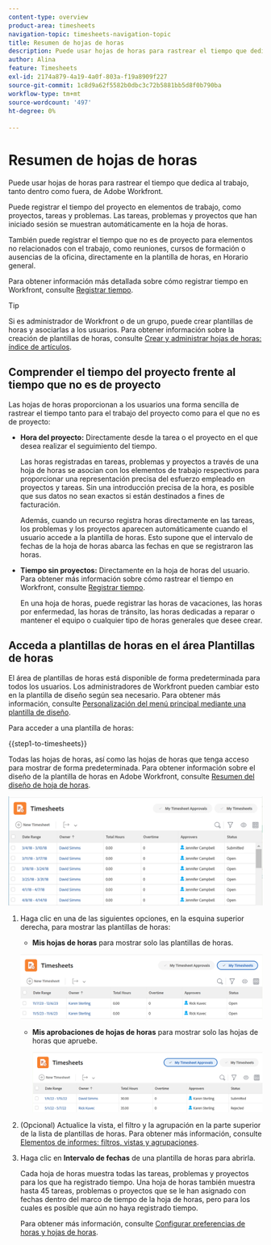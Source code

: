 ```yaml
---
content-type: overview
product-area: timesheets
navigation-topic: timesheets-navigation-topic
title: Resumen de hojas de horas
description: Puede usar hojas de horas para rastrear el tiempo que dedica al trabajo, tanto dentro como fuera, de Adobe Workfront.
author: Alina
feature: Timesheets
exl-id: 2174a879-4a19-4a0f-803a-f19a8909f227
source-git-commit: 1c8d9a62f5582b0dbc3c72b5881bb5d8f0b790ba
workflow-type: tm+mt
source-wordcount: '497'
ht-degree: 0%

---
```


# Resumen de hojas de horas

<!-- Audited: 12/2023 -->

Puede usar hojas de horas para rastrear el tiempo que dedica al trabajo, tanto dentro como fuera, de Adobe Workfront.

Puede registrar el tiempo del proyecto en elementos de trabajo, como proyectos, tareas y problemas. Las tareas, problemas y proyectos que han iniciado sesión se muestran automáticamente en la hoja de horas.

También puede registrar el tiempo que no es de proyecto para elementos no relacionados con el trabajo, como reuniones, cursos de formación o ausencias de la oficina, directamente en la plantilla de horas, en Horario general.

Para obtener información más detallada sobre cómo registrar tiempo en Workfront, consulte [Registrar tiempo](../../timesheets/create-and-manage-timesheets/log-time.md).

>[!TIP]
>
>Si es administrador de Workfront o de un grupo, puede crear plantillas de horas y asociarlas a los usuarios. Para obtener información sobre la creación de plantillas de horas, consulte [Crear y administrar hojas de horas: índice de artículos](../create-and-manage-timesheets/create-and-manage-timesheets.md).


## Comprender el tiempo del proyecto frente al tiempo que no es de proyecto

Las hojas de horas proporcionan a los usuarios una forma sencilla de rastrear el tiempo tanto para el trabajo del proyecto como para el que no es de proyecto:

* **Hora del proyecto:** Directamente desde la tarea o el proyecto en el que desea realizar el seguimiento del tiempo.

  Las horas registradas en tareas, problemas y proyectos a través de una hoja de horas se asocian con los elementos de trabajo respectivos para proporcionar una representación precisa del esfuerzo empleado en proyectos y tareas. Sin una introducción precisa de la hora, es posible que sus datos no sean exactos si están destinados a fines de facturación.

  Además, cuando un recurso registra horas directamente en las tareas, los problemas y los proyectos aparecen automáticamente cuando el usuario accede a la plantilla de horas. Esto supone que el intervalo de fechas de la hoja de horas abarca las fechas en que se registraron las horas.

* **Tiempo sin proyectos:** Directamente en la hoja de horas del usuario. Para obtener más información sobre cómo rastrear el tiempo en Workfront, consulte   [Registrar tiempo](../../timesheets/create-and-manage-timesheets/log-time.md).

  En una hoja de horas, puede registrar las horas de vacaciones, las horas por enfermedad, las horas de tránsito, las horas dedicadas a reparar o mantener el equipo o cualquier tipo de horas generales que desee crear.

## Acceda a plantillas de horas en el área Plantillas de horas

El área de plantillas de horas está disponible de forma predeterminada para todos los usuarios. Los administradores de Workfront pueden cambiar esto en la plantilla de diseño según sea necesario. Para obtener más información, consulte [Personalización del menú principal mediante una plantilla de diseño](/help/quicksilver/administration-and-setup/customize-workfront/use-layout-templates/customize-main-menu.md).

Para acceder a una plantilla de horas:

{{step1-to-timesheets}}

Todas las hojas de horas, así como las hojas de horas que tenga acceso para mostrar de forma predeterminada. Para obtener información sobre el diseño de la plantilla de horas en Adobe Workfront, consulte [Resumen del diseño de hoja de horas](../../timesheets/timesheets/timesheet-layout.md).

![](assets/all-timesheets-list-nwe-350x68.png)

1. Haga clic en una de las siguientes opciones, en la esquina superior derecha, para mostrar las plantillas de horas:

   * **Mis hojas de horas** para mostrar solo las plantillas de horas.

   ![](assets/my-timesheets-list-various-statuses-nwe-350x60.png)

   * **Mis aprobaciones de hojas de horas** para mostrar solo las hojas de horas que apruebe.

     ![](assets/timesheets-i-approve-list-with0filters-new-nwe-350x61.png)


1. (Opcional) Actualice la vista, el filtro y la agrupación en la parte superior de la lista de plantillas de horas. Para obtener más información, consulte [Elementos de informes: filtros, vistas y agrupaciones](../../reports-and-dashboards/reports/reporting-elements/reporting-elements-overview.md).

1. Haga clic en **Intervalo de fechas** de una plantilla de horas para abrirla.

   Cada hoja de horas muestra todas las tareas, problemas y proyectos para los que ha registrado tiempo. Una hoja de horas también muestra hasta 45 tareas, problemas o proyectos que se le han asignado con fechas dentro del marco de tiempo de la hoja de horas, pero para los cuales es posible que aún no haya registrado tiempo.

   Para obtener más información, consulte [Configurar preferencias de horas y hojas de horas](../../administration-and-setup/set-up-workfront/configure-timesheets-schedules/timesheet-and-hour-preferences.md).
